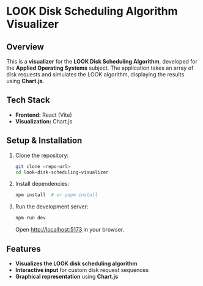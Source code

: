 # LOOK Disk Scheduling Algorithm Visualizer  

## Overview  
This is a **visualizer** for the **LOOK Disk Scheduling Algorithm**, developed for the **Applied Operating Systems** subject. The application takes an array of disk requests and simulates the LOOK algorithm, displaying the results using **Chart.js**.  

## Tech Stack  
- **Frontend:** React (Vite)  
- **Visualization:** Chart.js  

## Setup & Installation  

1. Clone the repository:  
   ```sh
   git clone <repo-url>
   cd look-disk-scheduling-visualizer
   ```  

2. Install dependencies:  
   ```sh
   npm install  # or pnpm install
   ```  

3. Run the development server:  
   ```sh
   npm run dev
   ```  
   Open [http://localhost:5173](http://localhost:5173) in your browser.  

## Features  
- **Visualizes the LOOK disk scheduling algorithm**  
- **Interactive input** for custom disk request sequences  
- **Graphical representation** using **Chart.js**
